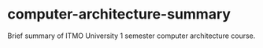 # computer-architecture-summary
Brief summary of ITMO University 1 semester computer architecture course.
